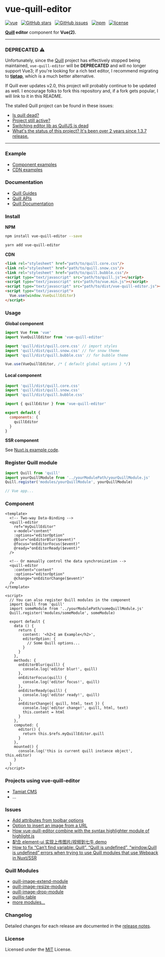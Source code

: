 # vue-quill-editor

[![vue](https://img.shields.io/badge/MADE%20WITH-VUE-42a97a?style=for-the-badge&labelColor=35495d)](https://vuejs.org)
&nbsp;
[![GitHub stars](https://img.shields.io/github/stars/surmon-china/vue-quill-editor.svg?style=for-the-badge)](https://github.com/surmon-china/vue-quill-editor/stargazers)
&nbsp;
[![GitHub issues](https://img.shields.io/github/issues/surmon-china/vue-quill-editor.svg?style=for-the-badge)](https://github.com/surmon-china/vue-quill-editor/issues)
&nbsp;
[![npm](https://img.shields.io/npm/v/vue-quill-editor?color=c7343a&label=npm&style=for-the-badge)](https://www.npmjs.com/package/vue-quill-editor)
&nbsp;
[![license](https://img.shields.io/github/license/mashape/apistatus.svg?style=for-the-badge)](/LICENSE)

**[Quill](https://github.com/quilljs/quill) editor** component for **Vue(2).**

---

### DEPRECATED ⚠️

Unfortunately, since the [Quill](https://github.com/quilljs/quill) project has effectively stopped being maintained, `vue-quill-editor` will be **DEPRECATED** and will no longer support Vue3; if you're looking for a rich text editor, I recommend migrating to [**tiptap**](https://tiptap.dev/installation/vue3), which is a much better alternative.

If Quill ever updates v2.0, this project will probably continue to be updated as well.
I encourage folks to fork this repository and, if a fork gets popular, I will link to it in this README.

The stalled Quill project can be found in these issues:

- [Is quill dead?](https://github.com/quilljs/quill/issues/3359)
- [Project still active?](https://github.com/quilljs/quill/issues/3112)
- [Switching editor lib as QuillJS is dead](https://github.com/EvitanRelta/markgh/issues/3)
- [What's the status of this project? It's been over 2 years since 1.3.7 release.](https://github.com/quilljs/quill/issues/3521)

---

### Example

- [Component examples](https://surmon-china.github.io/vue-quill-editor)
- [CDN examples](https://jsfiddle.net/surmon/fpojgkmy/)


### Documentation

- [Quill Guides](https://quilljs.com/guides)
- [Quill APIs](https://quilljs.com/docs/api/)
- [Quill Documentation](https://quilljs.com/docs)

### Install

**NPM**

``` bash
npm install vue-quill-editor --save
```
```bash
yarn add vue-quill-editor
```

**CDN**

``` html
<link rel="stylesheet" href="path/to/quill.core.css"/>
<link rel="stylesheet" href="path/to/quill.snow.css"/>
<link rel="stylesheet" href="path/to/quill.bubble.css"/>
<script type="text/javascript" src="path/to/quill.js"></script>
<script type="text/javascript" src="path/to/vue.min.js"></script>
<script type="text/javascript" src="path/to/dist/vue-quill-editor.js"></script>
<script type="text/javascript">
  Vue.use(window.VueQuillEditor)
</script>
```

### Usage

**Global component**

``` javascript
import Vue from 'vue'
import VueQuillEditor from 'vue-quill-editor'

import 'quill/dist/quill.core.css' // import styles
import 'quill/dist/quill.snow.css' // for snow theme
import 'quill/dist/quill.bubble.css' // for bubble theme

Vue.use(VueQuillEditor, /* { default global options } */)
```

#### Local component

```javascript
import 'quill/dist/quill.core.css'
import 'quill/dist/quill.snow.css'
import 'quill/dist/quill.bubble.css'

import { quillEditor } from 'vue-quill-editor'

export default {
  components: {
    quillEditor
  }
}
```

**SSR component**

See [Nuxt.js example code](https://github.com/surmon-china/surmon-china.github.io/tree/source/legacies/vue-quill-editor/nuxt).

### Register Quill module

```javascript
import Quill from 'quill'
import yourQuillModule from '../yourModulePath/yourQuillModule.js'
Quill.register('modules/yourQuillModule', yourQuillModule)

// Vue app...
```

### Component

``` vue
<template>
  <!-- Two-way Data-Binding -->
  <quill-editor
    ref="myQuillEditor"
    v-model="content"
    :options="editorOption"
    @blur="onEditorBlur($event)"
    @focus="onEditorFocus($event)"
    @ready="onEditorReady($event)"
  />

  <!-- Or manually control the data synchronization -->
  <quill-editor
    :content="content"
    :options="editorOption"
    @change="onEditorChange($event)"
  />
</template>

<script>
  // You can also register Quill modules in the component
  import Quill from 'quill'
  import someModule from '../yourModulePath/someQuillModule.js'
  Quill.register('modules/someModule', someModule)
  
  export default {
    data () {
      return {
        content: '<h2>I am Example</h2>',
        editorOption: {
          // Some Quill options...
        }
      }
    },
    methods: {
      onEditorBlur(quill) {
        console.log('editor blur!', quill)
      },
      onEditorFocus(quill) {
        console.log('editor focus!', quill)
      },
      onEditorReady(quill) {
        console.log('editor ready!', quill)
      },
      onEditorChange({ quill, html, text }) {
        console.log('editor change!', quill, html, text)
        this.content = html
      }
    },
    computed: {
      editor() {
        return this.$refs.myQuillEditor.quill
      }
    },
    mounted() {
      console.log('this is current quill instance object', this.editor)
    }
  }
</script>
```

### Projects using vue-quill-editor
- [Tamiat CMS](https://github.com/tamiat/tamiat/)
- ...


### Issues
- [Add attributes from toolbar options](https://github.com/quilljs/quill/issues/1084)
- [Option to insert an image from a URL](https://github.com/quilljs/quill/issues/893)
- [How vue-quill-editor combine with the syntax highlighter module of highlight.js](https://github.com/surmon-china/vue-quill-editor/issues/39)
- [配合 element-ui 实现上传图片/视频到七牛 demo](https://github.com/surmon-china/vue-quill-editor/issues/102)
- [How to fix “Can’t find variable: Quill”, “Quill is undefined”, “window.Quill is undefined” errors when trying to use Quill modules that use Webpack in Nuxt/SSR](https://github.com/surmon-china/vue-quill-editor/issues/171#issuecomment-370253411)


### Quill Modules
- [quill-image-extend-module](https://github.com/NextBoy/quill-image-extend-module)
- [quill-image-resize-module](https://github.com/kensnyder/quill-image-resize-module)
- [quill-image-drop-module](https://github.com/kensnyder/quill-image-drop-module)
- [quilljs-table](https://github.com/dost/quilljs-table)
- [more modules...](https://github.com/search?o=desc&q=quill+module&s=stars&type=Repositories&utf8=%E2%9C%93)


### Changelog

Detailed changes for each release are documented in the [release notes](/CHANGELOG.md).

### License

Licensed under the [MIT](/LICENSE) License.
